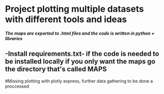 # **Project plotting multiple datasets with different tools and ideas**

##### The maps are exported to .html files and the code is written in python + libraries

**-Install requirements.txt-** if the code is needed to be installed locally if you only want the maps go the directory that's called MAPS
------------
#Missing plotting with plotly express, further data gathering to be done a proccessed

 
